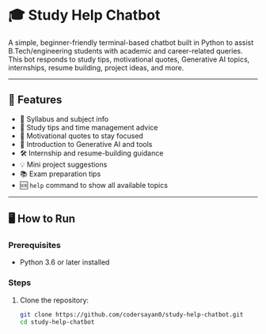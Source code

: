 # 🎓 Study Help Chatbot

A simple, beginner-friendly terminal-based chatbot built in Python to assist B.Tech/engineering students with academic and career-related queries. This bot responds to study tips, motivational quotes, Generative AI topics, internships, resume building, project ideas, and more.

---

## 🚀 Features

- 📘 Syllabus and subject info
- 🧠 Study tips and time management advice
- 💬 Motivational quotes to stay focused
- 🤖 Introduction to Generative AI and tools
- 🛠 Internship and resume-building guidance
- 💡 Mini project suggestions
- 📚 Exam preparation tips
- 🆘 `help` command to show all available topics

---

## 🖥️ How to Run

### Prerequisites
- Python 3.6 or later installed

### Steps
1. Clone the repository:
   ```bash
   git clone https://github.com/codersayan0/study-help-chatbot.git
   cd study-help-chatbot
